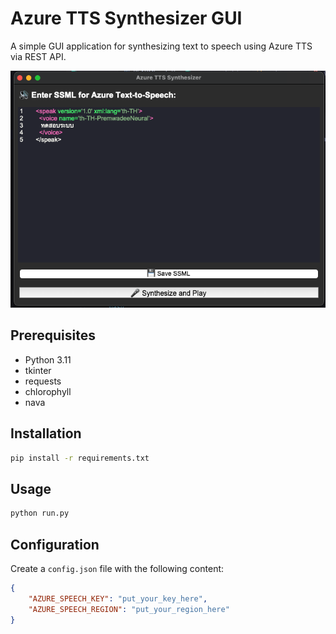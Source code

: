 # Azure TTS Synthesizer GUI

A simple GUI application for synthesizing text to speech using Azure TTS via REST API.

![GUI](docs/gui.png)

## Prerequisites

- Python 3.11
- tkinter
- requests
- chlorophyll
- nava

## Installation

```bash
pip install -r requirements.txt
```

## Usage

```bash
python run.py
```

## Configuration

Create a `config.json` file with the following content:

```json
{
    "AZURE_SPEECH_KEY": "put_your_key_here",
    "AZURE_SPEECH_REGION": "put_your_region_here"
}
```

